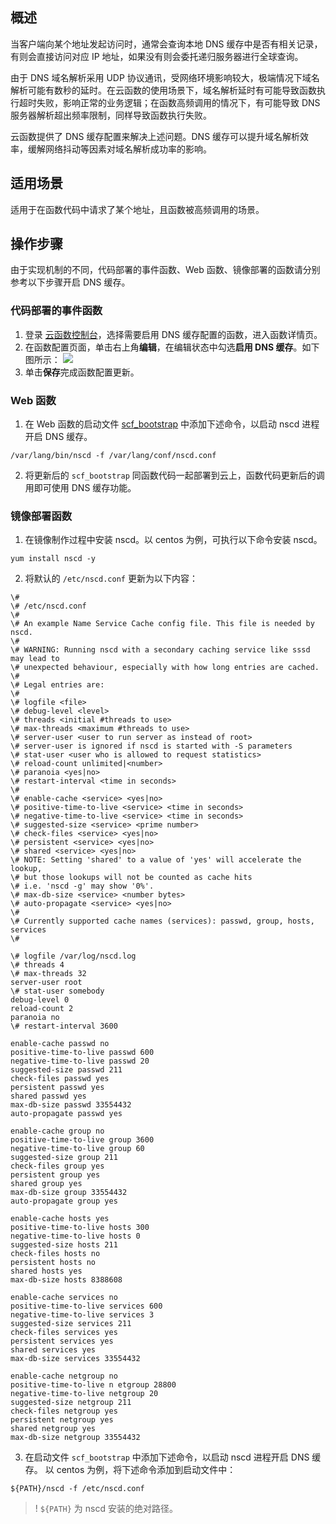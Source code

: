 

## 概述

当客户端向某个地址发起访问时，通常会查询本地 DNS 缓存中是否有相关记录，有则会直接访问对应 IP 地址，如果没有则会委托递归服务器进行全球查询。

由于 DNS 域名解析采用 UDP 协议通讯，受网络环境影响较大，极端情况下域名解析可能有数秒的延时。在云函数的使用场景下，域名解析延时有可能导致函数执行超时失败，影响正常的业务逻辑；在函数高频调用的情况下，有可能导致 DNS 服务器解析超出频率限制，同样导致函数执行失败。

云函数提供了 DNS 缓存配置来解决上述问题。DNS 缓存可以提升域名解析效率，缓解网络抖动等因素对域名解析成功率的影响。

## 适用场景
 适用于在函数代码中请求了某个地址，且函数被高频调用的场景。

## 操作步骤

由于实现机制的不同，代码部署的事件函数、Web 函数、镜像部署的函数请分别参考以下步骤开启 DNS 缓存。

### 代码部署的事件函数

1. 登录 [云函数控制台](https://console.cloud.tencent.com/scf/list?rid=1&ns=default)，选择需要启用 DNS 缓存配置的函数，进入函数详情页。
2. 在函数配置页面，单击右上角**编辑**，在编辑状态中勾选**启用 DNS 缓存**。如下图所示： 
![](https://qcloudimg.tencent-cloud.cn/raw/4519731b49e5b363f6423d038c14b9b6.png)
3. 单击**保存**完成函数配置更新。

   

### Web 函数

1. 在 Web 函数的启动文件 [scf_bootstrap](https://cloud.tencent.com/document/product/583/56126) 中添加下述命令，以启动 nscd 进程开启 DNS 缓存。
``` shell
/var/lang/bin/nscd -f /var/lang/conf/nscd.conf
```
2. 将更新后的 `scf_bootstrap` 同函数代码一起部署到云上，函数代码更新后的调用即可使用 DNS 缓存功能。

### 镜像部署函数

1. 在镜像制作过程中安装 nscd。以 centos 为例，可执行以下命令安装 nscd。
```
yum install nscd -y
```
2. 将默认的 `/etc/nscd.conf` 更新为以下内容：
``` 
\#
\# /etc/nscd.conf
\#
\# An example Name Service Cache config file. This file is needed by nscd.
\#
\# WARNING: Running nscd with a secondary caching service like sssd may lead to
\# unexpected behaviour, especially with how long entries are cached.
\#
\# Legal entries are:
\#
\# logfile <file>
\# debug-level <level>
\# threads <initial #threads to use>
\# max-threads <maximum #threads to use>
\# server-user <user to run server as instead of root>
\# server-user is ignored if nscd is started with -S parameters
\# stat-user <user who is allowed to request statistics>
\# reload-count unlimited|<number>
\# paranoia <yes|no>
\# restart-interval <time in seconds>
\#
\# enable-cache <service> <yes|no>
\# positive-time-to-live <service> <time in seconds>
\# negative-time-to-live <service> <time in seconds>
\# suggested-size <service> <prime number>
\# check-files <service> <yes|no>
\# persistent <service> <yes|no>
\# shared <service> <yes|no>
\# NOTE: Setting 'shared' to a value of 'yes' will accelerate the lookup,
\# but those lookups will not be counted as cache hits
\# i.e. 'nscd -g' may show '0%'.
\# max-db-size <service> <number bytes>
\# auto-propagate <service> <yes|no>
\#
\# Currently supported cache names (services): passwd, group, hosts, services
\#

\# logfile /var/log/nscd.log
\# threads 4
\# max-threads 32
server-user root
\# stat-user somebody
debug-level 0
reload-count 2
paranoia no
\# restart-interval 3600

enable-cache passwd no
positive-time-to-live passwd 600
negative-time-to-live passwd 20
suggested-size passwd 211
check-files passwd yes
persistent passwd yes
shared passwd yes
max-db-size passwd 33554432
auto-propagate passwd yes

enable-cache group no
positive-time-to-live group 3600
negative-time-to-live group 60
suggested-size group 211
check-files group yes
persistent group yes
shared group yes
max-db-size group 33554432
auto-propagate group yes

enable-cache hosts yes
positive-time-to-live hosts 300
negative-time-to-live hosts 0
suggested-size hosts 211
check-files hosts no
persistent hosts no
shared hosts yes
max-db-size hosts 8388608

enable-cache services no
positive-time-to-live services 600
negative-time-to-live services 3
suggested-size services 211
check-files services yes
persistent services yes
shared services yes
max-db-size services 33554432

enable-cache netgroup no
positive-time-to-live n etgroup 28800
negative-time-to-live netgroup 20
suggested-size netgroup 211
check-files netgroup yes
persistent netgroup yes
shared netgroup yes
max-db-size netgroup 33554432
```
3. 在启动文件 `scf_bootstrap` 中添加下述命令，以启动 nscd 进程开启 DNS 缓存。
 以 centos 为例，将下述命令添加到启动文件中：
```shell
${PATH}/nscd -f /etc/nscd.conf 
```
>! `${PATH}` 为 nscd 安装的绝对路径。
>
